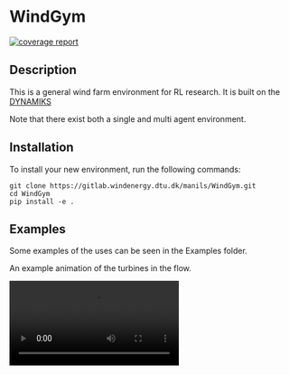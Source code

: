 # WindGym

[![coverage report](https://gitlab.windenergy.dtu.dk/manils/windgym/badges/main/coverage.svg)](https://gitlab.windenergy.dtu.dk/manils/windgym/-/commits/main)

## Description

This is a general wind farm environment for RL research. It is built on the [DYNAMIKS](https://gitlab.windenergy.dtu.dk/DYNAMIKS/dynamiks)

Note that there exist both a single and multi agent environment.

## Installation

To install your new environment, run the following commands:

```{shell}
git clone https://gitlab.windenergy.dtu.dk/manils/WindGym.git
cd WindGym
pip install -e .
```

## Examples

Some examples of the uses can be seen in the Examples folder.

An example animation of the turbines in the flow. 


![Animation of flowfield](examples/images/Flowfield_animation.mp4)
